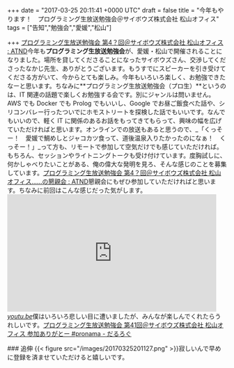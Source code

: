 
+++
date = "2017-03-25 20:11:41 +0000 UTC"
draft = false
title = "今年もやります！　プログラミング生放送勉強会＠サイボウズ株式会社 松山オフィス"
tags = ["告知","勉強会","愛媛","松山"]

+++
[プログラミング生放送勉強会 第4？回＠サイボウズ株式会社 松山オフィス : ATND](https://atnd.org/events/86884)今年も**プログラミング生放送勉強会**が、愛媛・松山で開催されることになりました。場所を貸してくださることになったサイボウズさん、交渉してくださったなかじ先生、ありがとうございます。もうすでにスピーカーを引き受けてくださる方がいて、今からとても楽しみ。今年もいろいろ楽しく、お勉強できたなーと思います。ちなみに**プログラミング生放送勉強会（プロ生）**というのは、IT 関連の話題で楽しくお勉強する会です。別にジャンルは問いません。AWS でも Docker でも Prolog でもいいし、Google でお昼ご飯食べた話や、シリコンバレー行ったついでにホモストリートを探検した話でもいいです。なんでもいいので、軽く IT に関係のあるお話をもってきてもらって、興味の幅を広げていただければと思います。オンラインでの放送もあると思うので、_「くっそー！　愛媛で鯛めしとジャコカツ食って、道後温泉入りたかったのになぁ！　くっそー！」_って方も、リモートで参加して空気だけでも感じていただければ。もちろん、セッションやライトニングトークも受け付けています。度胸試しに、何かしゃべりたいことがある、俺の偉大な発明を見ろ、そんな感じのことを募集しています。[プログラミング生放送勉強会 第4？回＠サイボウズ株式会社 松山オフィス……の懇親会 : ATND](https://atnd.org/events/86885)懇親会にもぜひ参加していただければと思います。ちなみに前回はこんな感じだった気がします。<iframe width="480" height="270" src="https://www.youtube.com/embed/N-rwxTlQPZg?feature=oembed" frameborder="0" allowfullscreen=""></iframe><cite class="hatena-citation"><a href="https://youtu.be/N-rwxTlQPZg">youtu.be</a></cite>僕はいろいろ悲しい目に遭いましたが、みんなが楽しんでくれたらうれしいです。[プログラミング生放送勉強会 第41回＠サイボウズ株式会社 松山オフィス 参加ありがとー #pronama - だるろぐ](http://blog.daruyanagi.jp/entry/2016/06/24/173130)<br/>


<div class="section">
    ### 追伸
    {{< figure src="/images/20170325201127.png"  >}}寂しいんで早めに登録を済ませていただけると嬉しいです。

</div>

